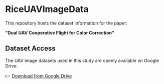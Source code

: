 # RiceUAVImageData

This repository hosts the dataset information for the paper:

**"Dual UAV Cooperative Flight for Color Correction"**

## Dataset Access
The UAV image datasets used in this study are openly available on Google Drive:

👉 [Download from Google Drive](https://drive.google.com/drive/folders/1-Mh9XvGjRr2OxbcNEDQOQ-NWvmeNIZSn?usp=drive_link)
